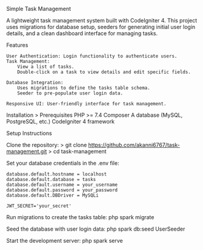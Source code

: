 Simple Task Management

A lightweight task management system built with CodeIgniter 4. This project uses migrations for database setup, seeders for generating initial user login details, and a clean dashboard interface for managing tasks.

Features

    User Authentication: Login functionality to authenticate users.
    Task Management:
        View a list of tasks.
        Double-click on a task to view details and edit specific fields.

    Database Integration:
        Uses migrations to define the tasks table schema.
        Seeder to pre-populate user login data.

    Responsive UI: User-friendly interface for task management.


Installation
    > Prerequisites
        PHP >= 7.4
        Composer
        A database (MySQL, PostgreSQL, etc.)
        CodeIgniter 4 framework


Setup Instructions

Clone the repository:
    > git clone https://github.com/akanni6767/task-management.git
    > cd task-management


Set your database credentials in the .env file:

    database.default.hostname = localhost
    database.default.database = tasks
    database.default.username = your_username
    database.default.password = your_password
    database.default.DBDriver = MySQLi

    JWT_SECRET='your_secret'


Run migrations to create the tasks table:
    php spark migrate

Seed the database with user login data:
    php spark db:seed UserSeeder

Start the development server:
    php spark serve


